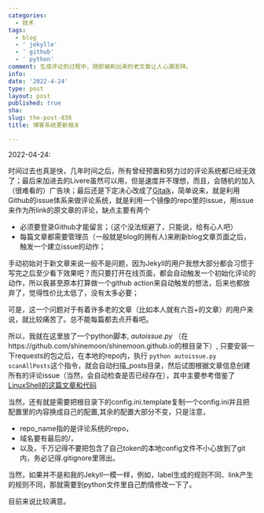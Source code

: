 ```yaml
---
categories:
  - 技术
tags:
  - blog
  - ' jekylle'
  - ' github'
  - ' python'
comment: 生成评论的过程中，随即被刷出来的老文章让人心潮澎拜。
info: 
date: '2022-4-24'
type: post
layout: post
published: true
sha: 
slug: the-post-838
title: 博客系统更新相关

---
```


2022-04-24:

时间过去也真是快，几年时间之后，所有曾经预置和努力过的评论系统都已经无效了；最后来加进去的Livere虽然可以用，但是速度并不理想，而且，会随机的加入（很难看的）广告块；最后还是下定决心改成了[Gitalk](https://github.com/gitalk/gitalk)，简单说来，就是利用Github的issue体系来做评论系统，就是利用一个镜像的repo里的issue，用issue来作为所link的原文章的评论，缺点主要有两个

- 必须要登录Github才能留言；（这个没法规避了，只能说，给有心人吧）
- 每篇文章都需要管理员（一般就是blog的拥有人)来刷新blog文章页面之后，触发一个建立issue的动作；

手动初始对于新文章来说一般不是问题，因为Jekyll的用户我想大部分都会习惯于写完之后至少看下效果吧？而只要打开在线页面，都会自动触发一个初始化评论的动作，所以我甚至原本打算做一个github action来自动触发的想法，后来也都放弃了，觉得性价比太低了，没有太多必要；

可是，这一个问题对于有着许多老的文章（比如本人就有六百+的文章）的用户来说，就比较痛苦了。总不能每篇都去点开看吧。

所以，我就在这里放了一个python脚本, *autoissue.py* （在https://github.com/shinemoon/shinemoon.github.io的根目录下）, 只要安装一下requests的包之后，在本地的repo内，执行 `python autoissue.py scanAllPosts`这个指令，就会自动扫描_posts目录，然后试图根据文章信息创建所有的评论issue（当然，会自动检查是否已经存在），其中主要参考借鉴了[LinuxShell的这篇文章和代码](https://www.lshell.com/post/use-github-action-and-python-to-automatically-initialize-gitalk-comments/)

当然，还有就是需要把根目录下的config.ini.template复制一个config.ini并且把配置里的内容换成自己的配置,其余的配置大部分不变，只是注意，

- repo_name指的是评论系统的repo，
- 域名要有最后的/，
- 以及，千万记得不要把包含了自己token的本地config文件不小心放到了git内，务必记得.gitignore里筛出。

当然，如果并不是和我的Jekyll一模一样，例如，label生成的规则不同、link产生的规则不同，那就需要到python文件里自己酌情修改一下了。

目前来说比较满意。
